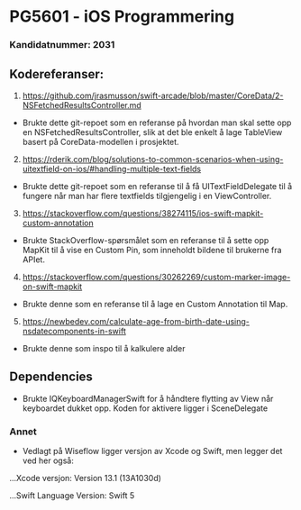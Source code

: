 #  PG5601 - iOS Programmering
### Kandidatnummer: 2031

## Kodereferanser:

1. https://github.com/jrasmusson/swift-arcade/blob/master/CoreData/2-NSFetchedResultsController.md
- Brukte dette git-repoet som en referanse på hvordan man skal sette opp en NSFetchedResultsController, slik at det ble enkelt å lage TableView basert på CoreData-modellen i prosjektet.

2. https://rderik.com/blog/solutions-to-common-scenarios-when-using-uitextfield-on-ios/#handling-multiple-text-fields
- Brukte dette git-repoet som en referanse til å få UITextFieldDelegate til å fungere når man har flere textfields tilgjengelig i en ViewController.

3. https://stackoverflow.com/questions/38274115/ios-swift-mapkit-custom-annotation
- Brukte StackOverflow-spørsmålet som en referanse til å sette opp MapKit til å vise en Custom Pin, som inneholdt bildene til brukerne fra APIet.

4. https://stackoverflow.com/questions/30262269/custom-marker-image-on-swift-mapkit
- Brukte denne som en referanse til å lage en Custom Annotation til Map.

5. https://newbedev.com/calculate-age-from-birth-date-using-nsdatecomponents-in-swift
- Brukte denne som inspo til å kalkulere alder


## Dependencies
- Brukte IQKeyboardManagerSwift for å håndtere flytting av View når keyboardet dukket opp. Koden for aktivere ligger i SceneDelegate

### Annet

- Vedlagt på Wiseflow ligger versjon av Xcode og Swift, men legger det ved her også:

...Xcode versjon: Version 13.1 (13A1030d)

...Swift Language Version: Swift 5 

